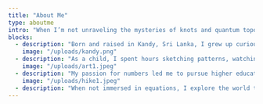 ```yaml
---
title: "About Me"
type: aboutme
intro: "When I’m not unraveling the mysteries of knots and quantum topology, you can usually find me with a paintbrush in hand..."
blocks:
  - description: "Born and raised in Kandy, Sri Lanka, I grew up curious about patterns—both in math and in life. The misty hills and vibrant streets sparked my imagination."
    image: "/uploads/kandy.png"
  - description: "As a child, I spent hours sketching patterns, watching sunlight dance through the trees, and noticing small mathematical patterns everywhere."
    image: "/uploads/art1.jpeg"
  - description: "My passion for numbers led me to pursue higher education abroad. During my Ph.D., I delved into quantum topology, knot theory, and the elegance of abstract mathematics, presenting my work at conferences and publishing papers along the way."
    image: "/uploads/hike1.jpeg"
  - description: "When not immersed in equations, I explore the world through art and nature. Painting, photography, and hiking allow me to slow down, notice details, and stay inspired."
---
```















